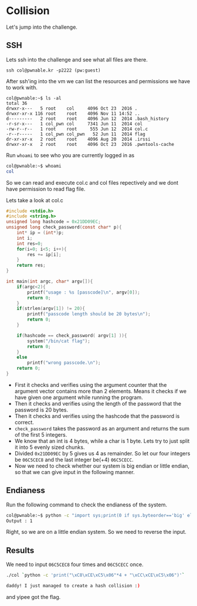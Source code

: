 # Collision
Let's jump into the challenge.

## SSH

Lets ssh into the challenge and see what all files are there.

```
ssh col@pwnable.kr -p2222 (pw:guest)
```

After ssh'ing into the vm we can list the resources and permissions we have to work with.

```
col@pwnable:~$ ls -al
total 36
drwxr-x---   5 root    col     4096 Oct 23  2016 .
drwxr-xr-x 116 root    root    4096 Nov 11 14:52 ..
d---------   2 root    root    4096 Jun 12  2014 .bash_history
-r-sr-x---   1 col_pwn col     7341 Jun 11  2014 col
-rw-r--r--   1 root    root     555 Jun 12  2014 col.c
-r--r-----   1 col_pwn col_pwn   52 Jun 11  2014 flag
dr-xr-xr-x   2 root    root    4096 Aug 20  2014 .irssi
drwxr-xr-x   2 root    root    4096 Oct 23  2016 .pwntools-cache
```

Run ```whoami``` to see who you are currently logged in as

```bash
col@pwnable:~$ whoami
col
```
So we can read and execute col.c and col files repectively and we dont have permission to read flag file.

Lets take a look at col.c

```c
#include <stdio.h>
#include <string.h>
unsigned long hashcode = 0x21DD09EC;
unsigned long check_password(const char* p){
	int* ip = (int*)p;
	int i;
	int res=0;
	for(i=0; i<5; i++){
		res += ip[i];
	}
	return res;
}

int main(int argc, char* argv[]){
	if(argc<2){
		printf("usage : %s [passcode]\n", argv[0]);
		return 0;
	}
	if(strlen(argv[1]) != 20){
		printf("passcode length should be 20 bytes\n");
		return 0;
	}

	if(hashcode == check_password( argv[1] )){
		system("/bin/cat flag");
		return 0;
	}
	else
		printf("wrong passcode.\n");
	return 0;
}
```

* First it checks and verifies using the argument counter that the argument vector contains more than 2 elements. Means it checks if we have given one argument while running the program.
* Then it checks and verifies using the length of the password that the password is 20 bytes.
* Then it checks and verifies using the hashcode that the password is correct.
* ```check_password``` takes the password as an argument and returns the sum of the first 5 integers.
* We know that an int is 4 bytes, while a char is 1 byte. Lets try to just split it into 5 evenly sized chunks.
* Divided ```0x21DD09EC``` by 5 gives us 4 as remainder. So let our four integers be ```06C5CEC8``` and the last integer be(+4) ```06C5CECC```.
* Now we need to check whether our system is big endian or little endian, so that we can give input in the following manner.

## Endianess

Run the following command to check the endianess of the system.

```bash
col@pwnable:~$ python -c "import sys;print(0 if sys.byteorder=='big' else 1)"
Output : 1
```
Right, so we are on a little endian system. So we need to reverse the input.

## Results

We need to input ```06C5CEC8``` four times and ```06C5CECC``` once.

```bash
./col `python -c 'print("\xC8\xCE\xC5\x06"*4 + "\xCC\xCE\xC5\x06")'`

daddy! I just managed to create a hash collision :)
```

and yipee got the flag.
